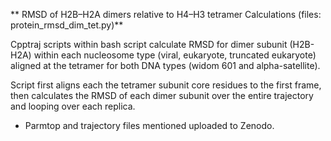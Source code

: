 ** RMSD of H2B–H2A dimers relative to H4–H3 tetramer Calculations (files: protein_rmsd_dim_tet.py)**

Cpptraj scripts within bash script calculate RMSD for dimer subunit (H2B-H2A) within each nucleosome type (viral, eukaryote, truncated eukaryote) aligned at the tetramer for both DNA types (widom 601 and alpha-satellite). 

Script first aligns each the tetramer subunit core residues to the first frame, then calculates the RMSD of each dimer subunit over the entire trajectory and looping over each replica.

- Parmtop and trajectory files mentioned uploaded to Zenodo.
